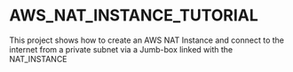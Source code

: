 # AWS_NAT_INSTANCE_TUTORIAL
This project shows how to create an AWS NAT Instance and connect to the internet from a private subnet via a Jumb-box linked with the NAT_INSTANCE
